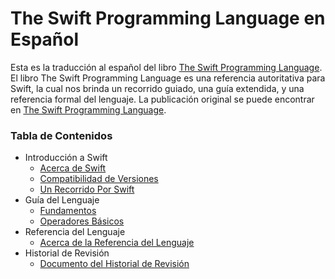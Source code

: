 # The Swift Programming Language en Español

Esta es la traducción al español del libro [The Swift Programming Language](https://docs.swift.org/swift-book/). El libro The Swift Programming Language es una referencia autoritativa para Swift, la cual nos brinda un recorrido guiado, una guía extendida, y una referencia formal del lenguaje. La publicación original se puede encontrar en [The Swift Programming Language](https://docs.swift.org/swift-book/).



### Tabla de Contenidos

* Introducción a Swift
  * [Acerca de Swift](01-welcome-a-swift/01-about-swift.md)
  * [Compatibilidad de Versiones](01-welcome-a-swift/02-version-compatibility.md)
  * [Un Recorrido Por Swift](01-welcome-a-swift/03-a-swift-tour.md)
* Guía del Lenguaje
  * [Fundamentos](guia-del-lenguaje/01-the-basics.md)
  * [Operadores Básicos](guia-del-lenguaje/02-basic-operators.md)
* Referencia del Lenguaje
  * [Acerca de la Referencia del Lenguaje](referencia-del-lenguaje/acerca-de-la-referencia-del-lenguaje.md)
* Historial de Revisión
  * [Documento del Historial de Revisión](historial-de-revision/documento-del-historial-de-revision.md)

